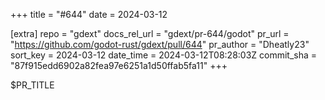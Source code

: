 +++
title = "#644"
date = 2024-03-12

[extra]
repo = "gdext"
docs_rel_url = "gdext/pr-644/godot"
pr_url = "https://github.com/godot-rust/gdext/pull/644"
pr_author = "Dheatly23"
sort_key = 2024-03-12
date_time = 2024-03-12T08:28:03Z
commit_sha = "87f915edd6902a82fea97e6251a1d50ffab5fa11"
+++

$PR_TITLE
